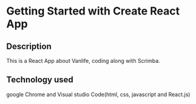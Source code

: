 # Getting Started with Create React App
## Description
This is a React App about Vanlife, coding along with Scrimba.
## Technology used
google Chrome and Visual studio Code(html, css, javascript and React.js) 

